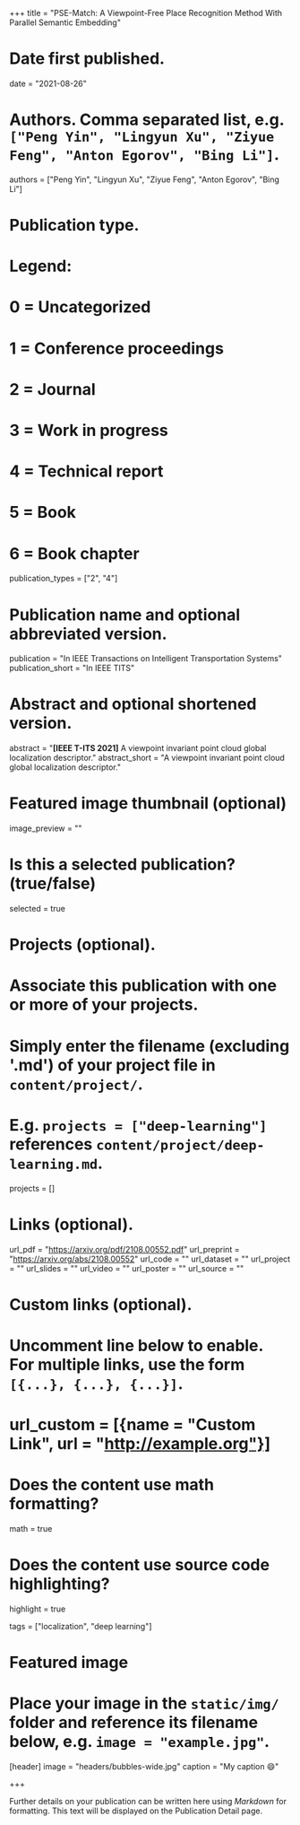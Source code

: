+++
title = "PSE-Match: A Viewpoint-Free Place Recognition Method With Parallel Semantic Embedding"

# Date first published.
date = "2021-08-26"

# Authors. Comma separated list, e.g. `["Peng Yin", "Lingyun Xu", "Ziyue Feng", "Anton Egorov", "Bing Li"]`.
authors = ["Peng Yin", "Lingyun Xu", "Ziyue Feng", "Anton Egorov", "Bing Li"]

# Publication type.
# Legend:
# 0 = Uncategorized
# 1 = Conference proceedings
# 2 = Journal
# 3 = Work in progress
# 4 = Technical report
# 5 = Book
# 6 = Book chapter
publication_types = ["2", "4"]

# Publication name and optional abbreviated version.
publication = "In IEEE Transactions on Intelligent Transportation Systems"
publication_short = "In IEEE TITS"

# Abstract and optional shortened version.
abstract = "**[IEEE T-ITS 2021]** A viewpoint invariant point cloud global localization descriptor."
abstract_short = "A viewpoint invariant point cloud global localization descriptor."

# Featured image thumbnail (optional)
image_preview = ""

# Is this a selected publication? (true/false)
selected = true

# Projects (optional).
#   Associate this publication with one or more of your projects.
#   Simply enter the filename (excluding '.md') of your project file in `content/project/`.
#   E.g. `projects = ["deep-learning"]` references `content/project/deep-learning.md`.
projects = []

# Links (optional).
url_pdf = "https://arxiv.org/pdf/2108.00552.pdf"
url_preprint = "https://arxiv.org/abs/2108.00552"
url_code = ""
url_dataset = ""
url_project = ""
url_slides = ""
url_video = ""
url_poster = ""
url_source = ""

# Custom links (optional).
#   Uncomment line below to enable. For multiple links, use the form `[{...}, {...}, {...}]`.
# url_custom = [{name = "Custom Link", url = "http://example.org"}]

# Does the content use math formatting?
math = true

# Does the content use source code highlighting?
highlight = true

tags = ["localization", "deep learning"]

# Featured image
# Place your image in the `static/img/` folder and reference its filename below, e.g. `image = "example.jpg"`.
[header]
image = "headers/bubbles-wide.jpg"
caption = "My caption 😄"

+++

Further details on your publication can be written here using *Markdown* for formatting. This text will be displayed on the Publication Detail page.

